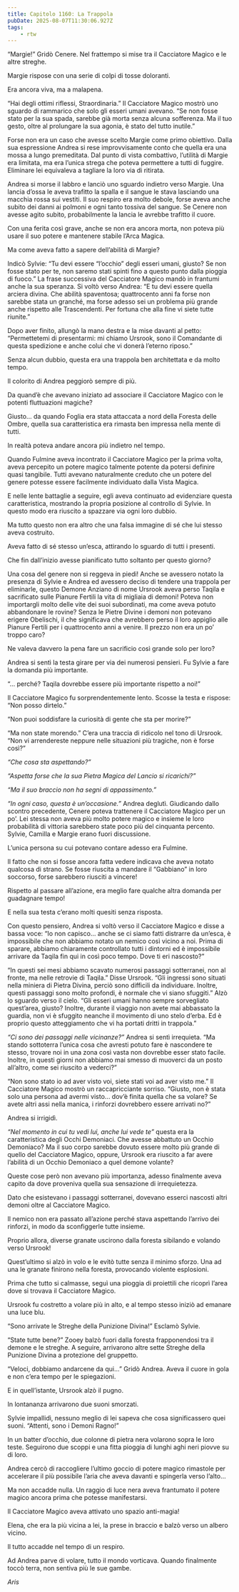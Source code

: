 ```yaml
---
title: Capitolo 1160: La Trappola
pubDate: 2025-08-07T11:30:06.927Z
tags:
    - rtw
---
```













“Margie!” Gridò Cenere. Nel frattempo si mise tra il Cacciatore Magico e le altre streghe.






Margie rispose con una serie di colpi di tosse doloranti.






Era ancora viva, ma a malapena.






“Hai degli ottimi riflessi, Straordinaria.” Il Cacciatore Magico mostrò uno sguardo di rammarico che solo gli esseri umani avevano. “Se non fosse stato per la sua spada, sarebbe già morta senza alcuna sofferenza. Ma il tuo gesto, oltre al prolungare la sua agonia, è stato del tutto inutile.”






Forse non era un caso che avesse scelto Margie come primo obiettivo. Dalla sua espressione Andrea si rese improvvisamente conto che quella era una mossa a lungo premeditata. Dal punto di vista combattivo, l’utilità di Margie era limitata, ma era l’unica strega che poteva permettere a tutti di fuggire. Eliminare lei equivaleva a tagliare la loro via di ritirata.






Andrea si morse il labbro e lanciò uno sguardo indietro verso Margie. Una lancia d’ossa le aveva trafitto la spalla e il sangue le stava lasciando una macchia rossa sui vestiti. Il suo respiro era molto debole, forse aveva anche subito dei danni ai polmoni e ogni tanto tossiva del sangue. Se Cenere non avesse agito subito, probabilmente la lancia le avrebbe trafitto il cuore.






Con una ferita così grave, anche se non era ancora morta, non poteva più usare il suo potere e mantenere stabile l’Arca Magica.






Ma come aveva fatto a sapere dell’abilità di Margie?






Indicò Sylvie: “Tu devi essere “l’occhio” degli esseri umani, giusto? Se non fosse stato per te, non saremo stati spinti fino a questo punto dalla pioggia di fuoco.” La frase successiva del Cacciatore Magico mandò in frantumi anche la sua speranza. Si voltò verso Andrea: “E tu devi essere quella arciera divina. Che abilità spaventosa; quattrocento anni fa forse non sarebbe stata un granché, ma forse adesso sei un problema più grande anche rispetto alle Trascendenti. Per fortuna che alla fine vi siete tutte riunite.”






Dopo aver finito, allungò la mano destra e la mise davanti al petto: “Permettetemi di presentarmi: mi chiamo Ursrook, sono il Comandante di questa spedizione e anche colui che vi donerà l’eterno riposo.”






Senza alcun dubbio, questa era una trappola ben architettata e da molto tempo.






Il colorito di Andrea peggiorò sempre di più.






Da quand’è che avevano iniziato ad associare il Cacciatore Magico con le potenti fluttuazioni magiche?






Giusto... da quando Foglia era stata attaccata a nord della Foresta delle Ombre, quella sua caratteristica era rimasta ben impressa nella mente di tutti.






In realtà poteva andare ancora più indietro nel tempo.






Quando Fulmine aveva incontrato il Cacciatore Magico per la prima volta, aveva percepito un potere magico talmente potente da potersi definire quasi tangibile. Tutti avevano naturalmente creduto che un potere del genere potesse essere facilmente individuato dalla Vista Magica.






E nelle lente battaglie a seguire, egli aveva continuato ad evidenziare questa caratteristica, mostrando la propria posizione al controllo di Sylvie. In questo modo era riuscito a spazzare via ogni loro dubbio.






Ma tutto questo non era altro che una falsa immagine di sé che lui stesso aveva costruito.






Aveva fatto di sé stesso un’esca, attirando lo sguardo di tutti i presenti.






Che fin dall’inizio avesse pianificato tutto soltanto per questo giorno?






Una cosa del genere non si reggeva in piedi! Anche se avessero notato la presenza di Sylvie e Andrea ed avessero deciso di tendere una trappola per eliminarle, questo Demone Anziano di nome Ursrook aveva perso Taqila e sacrificato sulle Pianure Fertili la vita di migliaia di demoni! Poteva non importargli molto delle vite dei suoi subordinati, ma come aveva potuto abbandonare le rovine? Senza le Pietre Divine i demoni non potevano erigere Obelischi, il che significava che avrebbero perso il loro appiglio alle Pianure Fertili per i quattrocento anni a venire. Il prezzo non era un po’ troppo caro?






Ne valeva davvero la pena fare un sacrificio così grande solo per loro?






Andrea si sentì la testa girare per via dei numerosi pensieri. Fu Sylvie a fare la domanda più importante.






“... perché? Taqila dovrebbe essere più importante rispetto a noi!”






Il Cacciatore Magico fu sorprendentemente lento. Scosse la testa e rispose: “Non posso dirtelo.”






“Non puoi soddisfare la curiosità di gente che sta per morire?”






“Ma non state morendo.” C’era una traccia di ridicolo nel tono di Ursrook. “Non vi arrendereste neppure nelle situazioni più tragiche, non è forse così?”






<em>“Che cosa sta aspettando?”</em>






<em>“Aspetta forse che la sua Pietra Magica del Lancio si ricarichi?”</em>






<em>“Ma il suo braccio non ha segni di appassimento.”</em>






<em>“In ogni caso, questa è un’occasione.” </em>Andrea deglutì. Giudicando dallo scontro precedente, Cenere poteva trattenere il Cacciatore Magico per un po’. Lei stessa non aveva più molto potere magico e insieme le loro probabilità di vittoria sarebbero state poco più del cinquanta percento. Sylvie, Camilla e Margie erano fuori discussione.






L’unica persona su cui potevano contare adesso era Fulmine.






Il fatto che non si fosse ancora fatta vedere indicava che aveva notato qualcosa di strano. Se fosse riuscita a mandare il “Gabbiano” in loro soccorso, forse sarebbero riusciti a vincere!






Rispetto al passare all’azione, era meglio fare qualche altra domanda per guadagnare tempo!






E nella sua testa c’erano molti quesiti senza risposta.






Con questo pensiero, Andrea si voltò verso il Cacciatore Magico e disse a bassa voce: “Io non capisco... anche se ci siamo fatti distrarre da un’esca, è impossibile che non abbiamo notato un nemico così vicino a noi. Prima di sparare, abbiamo chiaramente controllato tutti i dintorni ed è impossibile arrivare da Taqila fin qui in così poco tempo. Dove ti eri nascosto?”






“In questi sei mesi abbiamo scavato numerosi passaggi sotterranei, non al fronte, ma nelle retrovie di Taqila.” Disse Ursrook. “Gli ingressi sono situati nella miniera di Pietra Divina, perciò sono difficili da individuare. Inoltre, questi passaggi sono molto profondi, è normale che vi siano sfuggiti.” Alzò lo sguardo verso il cielo. “Gli esseri umani hanno sempre sorvegliato quest’area, giusto? Inoltre, durante il viaggio non avete mai abbassato la guardia, non vi è sfuggito neanche il movimento di uno stelo d’erba. Ed è proprio questo atteggiamento che vi ha portati dritti in trappola.”






<em>“Ci sono dei passaggi nelle vicinanze?” </em>Andrea si sentì irrequieta. “Ma stando sottoterra l’unica cosa che avresti potuto fare è nascondere te stesso, trovare noi in una zona così vasta non dovrebbe esser stato facile. Inoltre, in questi giorni non abbiamo mai smesso di muoverci da un posto all’altro, come sei riuscito a vederci?”






“Non sono stato io ad aver visto voi, siete stati voi ad aver visto me.” Il Cacciatore Magico mostrò un raccapricciante sorriso. “Giusto, non è stata solo una persona ad avermi visto... dov’è finita quella che sa volare? Se avete altri assi nella manica, i rinforzi dovrebbero essere arrivati no?”






Andrea si irrigidì.






<em>“Nel momento in cui tu vedi lui, anche lui vede te” </em>questa era la caratteristica degli Occhi Demoniaci. Che avesse abbattuto un Occhio Demoniaco? Ma il suo corpo sarebbe dovuto essere molto più grande di quello del Cacciatore Magico, oppure, Ursrook era riuscito a far avere l’abilità di un Occhio Demoniaco a quel demone volante?






Queste cose però non avevano più importanza, adesso finalmente aveva capito da dove proveniva quella sua sensazione di irrequietezza.






Dato che esistevano i passaggi sotterranei, dovevano esserci nascosti altri demoni oltre al Cacciatore Magico.






Il nemico non era passato all’azione perché stava aspettando l’arrivo dei rinforzi, in modo da sconfiggerle tutte insieme.






Proprio allora, diverse granate uscirono dalla foresta sibilando e volando verso Ursrook!






Quest’ultimo si alzò in volo e le evitò tutte senza il minimo sforzo. Una ad una le granate finirono nella foresta, provocando violente esplosioni.






Prima che tutto si calmasse, seguì una pioggia di proiettili che ricoprì l’area dove si trovava il Cacciatore Magico.






Ursrook fu costretto a volare più in alto, e al tempo stesso iniziò ad emanare una luce blu.






“Sono arrivate le Streghe della Punizione Divina!” Esclamò Sylvie.






“State tutte bene?” Zooey balzò fuori dalla foresta frapponendosi tra il demone e le streghe. A seguire, arrivarono altre sette Streghe della Punizione Divina a protezione del gruppetto.






“Veloci, dobbiamo andarcene da qui...” Gridò Andrea. Aveva il cuore in gola e non c’era tempo per le spiegazioni.






E in quell’istante, Ursrook alzò il pugno.






In lontananza arrivarono due suoni smorzati.






Sylvie impallidì, nessuno meglio di lei sapeva che cosa significassero quei suoni. “Attenti, sono i Demoni Ragno!”






In un batter d’occhio, due colonne di pietra nera volarono sopra le loro teste. Seguirono due scoppi e una fitta pioggia di lunghi aghi neri piovve su di loro.






Andrea cercò di raccogliere l’ultimo goccio di potere magico rimastole per accelerare il più possibile l’aria che aveva davanti e spingerla verso l’alto...






Ma non accadde nulla. Un raggio di luce nera aveva frantumato il potere magico ancora prima che potesse manifestarsi.






Il Cacciatore Magico aveva attivato uno spazio anti-magia!






Elena, che era la più vicina a lei, la prese in braccio e balzò verso un albero vicino.






Il tutto accadde nel tempo di un respiro.






Ad Andrea parve di volare, tutto il mondo vorticava. Quando finalmente toccò terra, non sentiva più le sue gambe.






<em>Aris</em>


                                


                                



